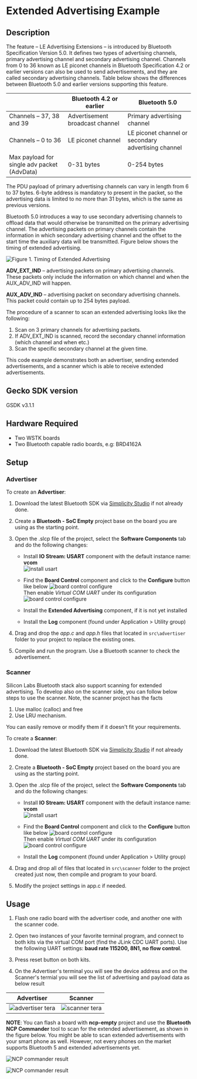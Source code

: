 
# Extended Advertising Example

## Description

The feature – LE Advertising Extensions – is introduced by Bluetooth Specification Version 5.0. It defines two types of advertising channels, primary advertising channel and secondary advertising channel. Channels from 0 to 36 known as LE piconet channels in Bluetooth Specification 4.2 or earlier versions can also be used to send advertisements, and they are called secondary advertising channels. Table below shows the differences between Bluetooth 5.0 and earlier versions supporting this feature.

|                                             | Bluetooth 4.2 or earlier        | Bluetooth 5.0                                       |
| ------------------------------------------- | ------------------------------- | --------------------------------------------------- |
| Channels – 37, 38 and 39                    | Advertisement broadcast channel | Primary advertising channel                         |
| Channels – 0 to 36                          | LE piconet channel              | LE piconet channel or secondary advertising channel |
| Max payload for single adv packet (AdvData) | 0-31 bytes                      | 0-254 bytes                                         |  

The PDU payload of primary advertising channels can vary in length from 6 to 37 bytes. 6-byte address is mandatory to present in the packet, so the advertising data is limited to no more than 31 bytes, which is the same as previous versions.

Bluetooth 5.0 introduces a way to use secondary advertising channels to offload data that would otherwise be transmitted on the primary advertising channel. The advertising packets on primary channels contain the information in which secondary advertising channel and the offset to the start time the auxiliary data will be transmitted. Figure below shows the timing of extended advertising.

![Figure 1. Timing of Extended Advertising](images/0206_f1.png)

**ADV_EXT_IND** – advertising packets on primary advertising channels. These packets only include the information on which channel and when the AUX_ADV_IND will happen.

**AUX_ADV_IND** – advertising packet on secondary advertising channels. This packet could contain up to 254 bytes payload.

The procedure of a scanner to scan an extended advertising looks like the following:

1. Scan on 3 primary channels for advertising packets.
2. If ADV_EXT_IND is scanned, record the secondary channel information (which channel and when etc.)
3. Scan the specific secondary channel at the given time.

This code example demonstrates both an advertiser, sending extended advertisements, and a scanner which is able to receive extended advertisements.

## Gecko SDK version

GSDK v3.1.1

## Hardware Required

- Two WSTK boards
- Two Bluetooth capable radio boards, e.g: BRD4162A

## Setup

### Advertiser

To create an **Advertiser**:

1. Download the latest Bluetooth SDK via [Simplicity Studio](https://www.silabs.com/products/development-tools/software/simplicity-studio) if not already done.
2. Create a **Bluetooth - SoC Empty** project base on the board you are using as the starting point.
3. Open the .slcp file of the project, select the **Software Components** tab and do the following changes:

   - Install **IO Stream: USART** component with the default instance name: **vcom**  
    ![install usart](images/install_usart.png)

   - Find the **Board Control** component and click to the **Configure** button like below
    ![board control configure](images/board_control_configure.png)  
    Then enable *Virtual COM UART* under its configuration
    ![board control configure](images/enable_vir_com.png)
 
   - Install the **Extended Advertising** component, if it is not yet installed

   - Install the **Log** component (found under Application > Utility group)
4. Drag and drop the *app.c* and *app.h* files that located in `src\advertiser` folder to your project to replace the existing ones.
5. Compile and run the program. Use a Bluetooth scanner to check the advertisement.

### Scanner

Silicon Labs Bluetooth stack also support scanning for extended advertising. To develop also on the scanner side, you can follow below steps to use the scanner. Note, the scanner project has the facts

1. Use malloc (calloc) and free  
2. Use LRU mechanism.

You can easily remove or modify them if it doesn't fit your requirements.

To create a **Scanner**:

1. Download the latest Bluetooth SDK via [Simplicity Studio](https://www.silabs.com/products/development-tools/software/simplicity-studio) if not already done.
2. Create a **Bluetooth - SoC Empty** project based on the board you are using as the starting point.
3. Open the .slcp file of the project, select the **Software Components** tab and do the following changes:

   - Install **IO Stream: USART** component with the default instance name: **vcom**  
    ![install usart](images/install_usart.png)

   - Find the **Board Control** component and click to the **Configure** button like below
    ![board control configure](images/board_control_configure.png)  
    Then enable *Virtual COM UART* under its configuration
    ![board control configure](images/enable_vir_com.png)

   - Install the **Log** component (found under Application > Utility group)

4. Drag and drop all of files that located in `src\scanner` folder to the project created just now, then compile and program to your board.
5. Modify the project settings in app.c if needed.

## Usage

1. Flash one radio board with the advertiser code, and another one with the scanner code.

2. Open two instances of your favorite terminal program, and connect to both kits via the virtual COM port (find the JLink CDC UART ports). Use the following UART settings: **baud rate 115200, 8N1, no flow control**.

3. Press reset button on both kits.

4. On the Advertiser's terminal you will see the device address and on the Scanner's termial you will see the list of advertising and payload data as below result

|Advertiser|Scanner|
|:----------:|:-------:|
|![advertiser tera](images/advertiser_terminal.png)|![scanner tera](images/scanner_terminal.png)|

**NOTE**:  You can flash a board with **ncp-empty** project and use the **Bluetooth NCP Commander** tool to scan for the extended advertisement, as shown in the figure below.
You might be able to scan extended advertisements with your smart phone as well. However, not every phones on the market supports Bluetooth 5 and extended advertisements yet.

![NCP commander result](images/ncp_commander_1.png)

![NCP commander result](images/ncp_commander.png)

